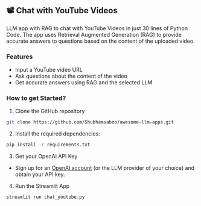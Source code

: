 ## 📽️ Chat with YouTube Videos 

LLM app with RAG to chat with YouTube Videos in just 30 lines of Python Code. The app uses Retrieval Augmented Generation (RAG) to provide accurate answers to questions based on the content of the uploaded video.

### Features

- Input a YouTube video URL
- Ask questions about the content of the video
- Get accurate answers using RAG and the selected LLM

### How to get Started?

1. Clone the GitHub repository

```bash
git clone https://github.com/Shubhamsaboo/awesome-llm-apps.git
```
2. Install the required dependencies:

```bash
pip install -r requirements.txt
```
3. Get your OpenAI API Key

- Sign up for an [OpenAI account](https://platform.openai.com/) (or the LLM provider of your choice) and obtain your API key.

4. Run the Streamlit App
```bash
streamlit run chat_youtube.py
```
